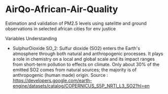 # AirQo-African-Air-Quality
Estimation and validation of PM2.5 levels using satelitte and ground observations in selected african cities for env justice

Variables Understanding
* SulphurDioxide SO_2: Sulfur dioxide (SO2) enters the Earth's atmosphere through both natural and anthropogenic processes. It plays a role in chemistry on a local and global scale and its impact ranges from short-term pollution to effects on climate. Only about 30% of the emitted SO2 comes from natural sources; the majority is of anthropogenic (human made) origin.
  Source : https://developers.google.com/earth-engine/datasets/catalog/COPERNICUS_S5P_NRTI_L3_SO2?hl=en

